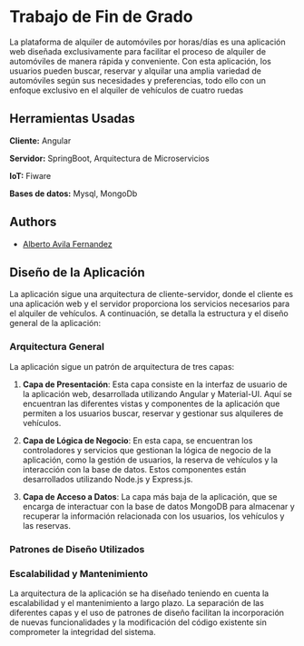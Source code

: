 
# Trabajo de Fin de Grado

La plataforma de alquiler de automóviles por horas/días es una aplicación web diseñada exclusivamente para facilitar el proceso de alquiler de automóviles de manera rápida y conveniente. Con esta aplicación, los usuarios pueden buscar, reservar y alquilar una amplia variedad de automóviles según sus necesidades y preferencias, todo ello con un enfoque exclusivo en el alquiler de vehículos de cuatro ruedas


## Herramientas Usadas

**Cliente:** Angular

**Servidor:** SpringBoot, Arquitectura de Microservicios

**IoT:** Fiware 

**Bases de datos:** Mysql, MongoDb




## Authors

- [Alberto Avila Fernandez](https://github.com/datalbert)

## Diseño de la Aplicación

La aplicación sigue una arquitectura de cliente-servidor, donde el cliente es una aplicación web y el servidor proporciona los servicios necesarios para el alquiler de vehículos. A continuación, se detalla la estructura y el diseño general de la aplicación:

### Arquitectura General

La aplicación sigue un patrón de arquitectura de tres capas:

1. **Capa de Presentación**: Esta capa consiste en la interfaz de usuario de la aplicación web, desarrollada utilizando Angular y Material-UI. Aquí se encuentran las diferentes vistas y componentes de la aplicación que permiten a los usuarios buscar, reservar y gestionar sus alquileres de vehículos.

2. **Capa de Lógica de Negocio**: En esta capa, se encuentran los controladores y servicios que gestionan la lógica de negocio de la aplicación, como la gestión de usuarios, la reserva de vehículos y la interacción con la base de datos. Estos componentes están desarrollados utilizando Node.js y Express.js.

3. **Capa de Acceso a Datos**: La capa más baja de la aplicación, que se encarga de interactuar con la base de datos MongoDB para almacenar y recuperar la información relacionada con los usuarios, los vehículos y las reservas.

### Patrones de Diseño Utilizados


### Escalabilidad y Mantenimiento

La arquitectura de la aplicación se ha diseñado teniendo en cuenta la escalabilidad y el mantenimiento a largo plazo. La separación de las diferentes capas y el uso de patrones de diseño facilitan la incorporación de nuevas funcionalidades y la modificación del código existente sin comprometer la integridad del sistema.
